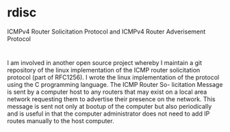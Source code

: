 # rdisc
ICMPv4 Router Solicitation Protocol and ICMPv4 Router Adverisement Protocol
#

I am involved in another open source project whereby I
maintain a git repository of the linux implementation of the ICMP router
solicitation protocol (part of RFC1256). I wrote the linux implementation
of the protocol using the C programming language. The ICMP Router So-
licitation Message is sent by a computer host to any routers that may exist
on a local area network requesting them to advertise their presence on the
network. This message is sent not only at bootup of the computer but also
periodically and is useful in that the computer administrator does not need
to add IP routes manually to the host computer.
